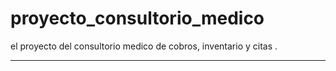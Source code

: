 # proyecto_consultorio_medico

el proyecto del consultorio medico de cobros, inventario y citas
.

---
